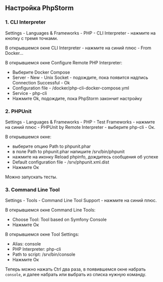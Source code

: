 ## Настройка PhpStorm

### 1. CLI Interpreter
   
Settings - Languages & Frameworks - PHP - CLI Interpreter - нажмите на кнопку с тремя точками.

В открывшемся окне CLI Interpreter - нажмите на синий плюс - From Docker...

В открывшемся окне Configure Remote PHP Interpreter:
  * Выберите Docker Compose
  * Server - New - Unix Socket - подождите, пока появится надпись Connection Successful - Ok
  * Configuration file - /docker/php-cli-docker-compose.yml
  * Service - php-cli
  * Нажмите Ok, подождите, пока PhpStorm закончит настройку

### 2. PHPUnit

Settings - Languages & Frameworks - PHP - Test Frameworks - нажмите на синий плюс - PHPUnit by Remote Interpreter - выберите php-cli - Ок.

В открывшемся окне:
  * выберите опцию Path to phpunit.phar
  * в поле Path to phpunit.phar напишите /srv/bin/phpunit
  * нажмите на иконку Reload phpinfo, дождитесь сообщения об успехе
  * Default configuration file - /srv/phpunit.xml.dist
  * Нажмите Ок

Можно запускать тесты.

### 3. Command Line Tool

Settings - Tools - Command Line Tool Support - нажмите на синий плюс.

В открывшемся окне Command Line Tools:
  * Choose Tool: Tool based on Symfony Console
  * Нажмите Ок

В открывшемся окне Tool Settings:
  * Alias: console
  * PHP Interpreter: php-cli
  * Path to script: /srv/bin/console
  * Нажмите Ок

Теперь можно нажать Ctrl два раза, в появившемся окне набрать `console`, и далее набрать или выбрать из списка нужную команду.
